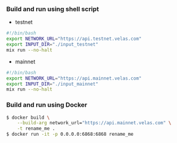 ### Build and run using shell script
* testnet
```bash
#!/bin/bash
export NETWORK_URL="https://api.testnet.velas.com"
export INPUT_DIR="./input_testnet"
mix run --no-halt
```
* mainnet
```bash
#!/bin/bash
export NETWORK_URL="https://api.mainnet.velas.com"
export INPUT_DIR="./input_mainnet"
mix run --no-halt
```

### Build and run using Docker
```bash
$ docker build \
    --build-arg network_url="https://api.mainnet.velas.com" \
    -t rename_me .
$ docker run -it -p 0.0.0.0:6868:6868 rename_me
```
